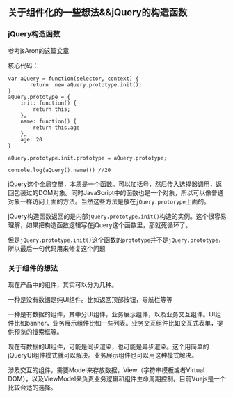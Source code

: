 ## 关于组件化的一些想法&&jQuery的构造函数

### jQuery构造函数

参考jsAron的这篇[文章](http://www.cnblogs.com/aaronjs/p/3278578.html)

核心代码：

```
var aQuery = function(selector, context) {
       return  new aQuery.prototype.init();
}
aQuery.prototype = {
    init: function() {
        return this;
    },
    name: function() {
        return this.age
    },
    age: 20
}

aQuery.prototype.init.prototype = aQuery.prototype;

console.log(aQuery().name()) //20
```
jQuery这个全局变量，本质是一个函数。可以加括号，然后传入选择器调用，返回包装过的DOM对象。同时JavaScript中的函数也是一个对象，所以可以像普通对象一样访问上面的方法。当然这些方法是放在`jQuery.protorype`上面的。

jQuery构造函数返回的是内部`jQuery.prototype.init()`构造的实例。这个很容易理解，如果把构造函数逻辑写在jQuery这个函数里，那就死循环了。

但是`jQuery.prototype.init()`这个函数的`prototype`并不是`jQuery.prototype`，所以最后一句代码用来修复这个问题

### 关于组件的想法

现在产品中的组件，其实可以分为几种。

一种是没有数据是纯UI组件。比如返回顶部按钮，导航栏等等

一种是有数据的组件，其中分UI组件，业务展示组件，以及业务交互组件。UI组件比如banner，业务展示组件比如一些列表。业务交互组件比如交互式表单，提供预览的搜索框等。

现在有数据的UI组件，可能是同步渲染，也可能是异步渲染。这个用简单的jQueryUI组件模式就可以解决。业务展示组件也可以用这种模式解决。

涉及交互的组件，需要Model来存放数据，View（字符串模板或者Virtual DOM），以及ViewModel来负责业务逻辑和组件生命周期控制。目前Vuejs是一个比较合适的选择。




